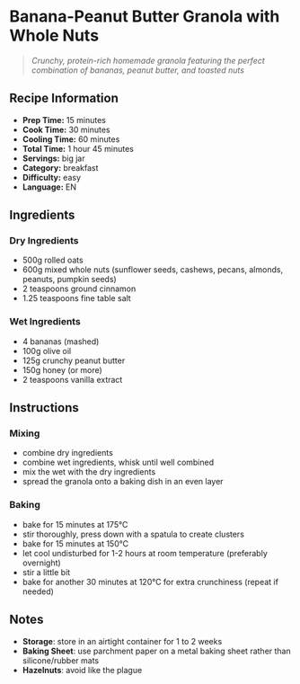 # Banana-Peanut Butter Granola with Whole Nuts

> *Crunchy, protein-rich homemade granola featuring the perfect combination of bananas, peanut butter, and toasted nuts*

## Recipe Information

- **Prep Time:** 15 minutes
- **Cook Time:** 30 minutes
- **Cooling Time:** 60 minutes
- **Total Time:** 1 hour 45 minutes
- **Servings:** big jar
- **Category:** breakfast
- **Difficulty:** easy
- **Language:** EN

## Ingredients

### Dry Ingredients

- 500g rolled oats
- 600g mixed whole nuts (sunflower seeds, cashews, pecans, almonds, peanuts, pumpkin seeds)
- 2 teaspoons ground cinnamon
- 1.25 teaspoons fine table salt

### Wet Ingredients

- 4 bananas (mashed)
- 100g olive oil
- 125g crunchy peanut butter
- 150g honey (or more)
- 2 teaspoons vanilla extract

## Instructions

### Mixing

- combine dry ingredients
- combine wet ingredients, whisk until well combined
- mix the wet with the dry ingredients
- spread the granola onto a baking dish in an even layer

### Baking

- bake for 15 minutes at 175°C
- stir thoroughly, press down with a spatula to create clusters
- bake for 15 minutes at 150°C
- let cool undisturbed for 1-2 hours at room temperature (preferably overnight)
- stir a little bit
- bake for another 30 minutes at 120°C for extra crunchiness (repeat if needed)

## Notes

- **Storage**: store in an airtight container for 1 to 2 weeks
- **Baking Sheet**: use parchment paper on a metal baking sheet rather than silicone/rubber mats
- **Hazelnuts**: avoid like the plague
